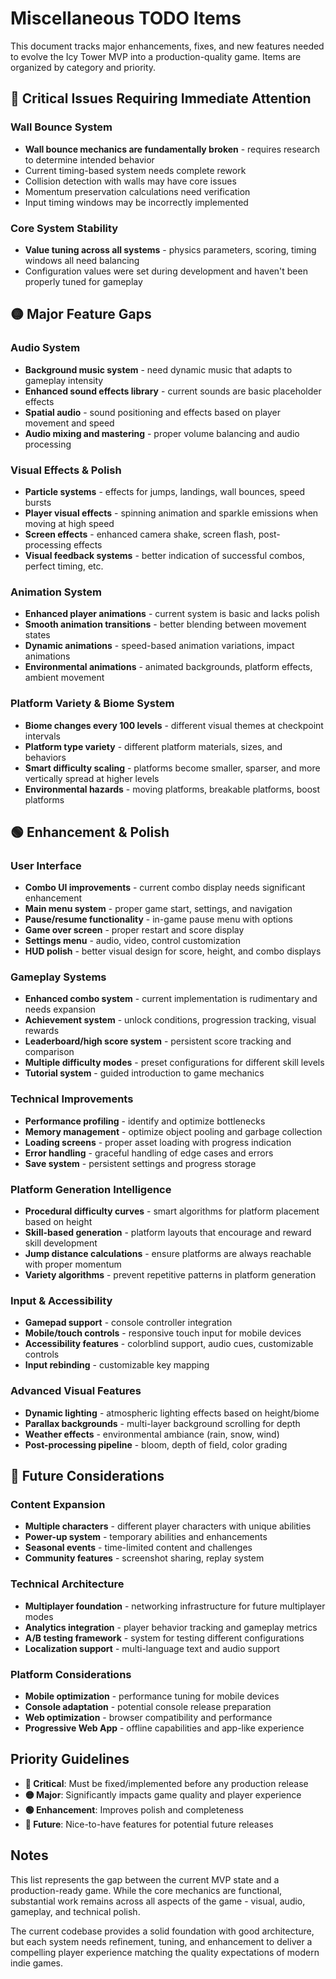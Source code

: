 # Miscellaneous TODO Items

This document tracks major enhancements, fixes, and new features needed to evolve the Icy Tower MVP into a production-quality game. Items are organized by category and priority.

## 🔴 Critical Issues Requiring Immediate Attention

### Wall Bounce System
- **Wall bounce mechanics are fundamentally broken** - requires research to determine intended behavior
- Current timing-based system needs complete rework
- Collision detection with walls may have core issues
- Momentum preservation calculations need verification
- Input timing windows may be incorrectly implemented

### Core System Stability
- **Value tuning across all systems** - physics parameters, scoring, timing windows all need balancing
- Configuration values were set during development and haven't been properly tuned for gameplay

## 🟡 Major Feature Gaps

### Audio System
- **Background music system** - need dynamic music that adapts to gameplay intensity
- **Enhanced sound effects library** - current sounds are basic placeholder effects
- **Spatial audio** - sound positioning and effects based on player movement and speed
- **Audio mixing and mastering** - proper volume balancing and audio processing

### Visual Effects & Polish
- **Particle systems** - effects for jumps, landings, wall bounces, speed bursts
- **Player visual effects** - spinning animation and sparkle emissions when moving at high speed
- **Screen effects** - enhanced camera shake, screen flash, post-processing effects
- **Visual feedback systems** - better indication of successful combos, perfect timing, etc.

### Animation System
- **Enhanced player animations** - current system is basic and lacks polish
- **Smooth animation transitions** - better blending between movement states
- **Dynamic animations** - speed-based animation variations, impact animations
- **Environmental animations** - animated backgrounds, platform effects, ambient movement

### Platform Variety & Biome System
- **Biome changes every 100 levels** - different visual themes at checkpoint intervals
- **Platform type variety** - different platform materials, sizes, and behaviors
- **Smart difficulty scaling** - platforms become smaller, sparser, and more vertically spread at higher levels
- **Environmental hazards** - moving platforms, breakable platforms, boost platforms

## 🟢 Enhancement & Polish

### User Interface
- **Combo UI improvements** - current combo display needs significant enhancement
- **Main menu system** - proper game start, settings, and navigation
- **Pause/resume functionality** - in-game pause menu with options
- **Game over screen** - proper restart and score display
- **Settings menu** - audio, video, control customization
- **HUD polish** - better visual design for score, height, and combo displays

### Gameplay Systems
- **Enhanced combo system** - current implementation is rudimentary and needs expansion
- **Achievement system** - unlock conditions, progression tracking, visual rewards
- **Leaderboard/high score system** - persistent score tracking and comparison
- **Multiple difficulty modes** - preset configurations for different skill levels
- **Tutorial system** - guided introduction to game mechanics

### Technical Improvements
- **Performance profiling** - identify and optimize bottlenecks
- **Memory management** - optimize object pooling and garbage collection
- **Loading screens** - proper asset loading with progress indication
- **Error handling** - graceful handling of edge cases and errors
- **Save system** - persistent settings and progress storage

### Platform Generation Intelligence
- **Procedural difficulty curves** - smart algorithms for platform placement based on height
- **Skill-based generation** - platform layouts that encourage and reward skill development
- **Jump distance calculations** - ensure platforms are always reachable with proper momentum
- **Variety algorithms** - prevent repetitive patterns in platform generation

### Input & Accessibility
- **Gamepad support** - console controller integration
- **Mobile/touch controls** - responsive touch input for mobile devices
- **Accessibility features** - colorblind support, audio cues, customizable controls
- **Input rebinding** - customizable key mapping

### Advanced Visual Features
- **Dynamic lighting** - atmospheric lighting effects based on height/biome
- **Parallax backgrounds** - multi-layer background scrolling for depth
- **Weather effects** - environmental ambiance (rain, snow, wind)
- **Post-processing pipeline** - bloom, depth of field, color grading

## 🔵 Future Considerations

### Content Expansion
- **Multiple characters** - different player characters with unique abilities
- **Power-up system** - temporary abilities and enhancements
- **Seasonal events** - time-limited content and challenges
- **Community features** - screenshot sharing, replay system

### Technical Architecture
- **Multiplayer foundation** - networking infrastructure for future multiplayer modes
- **Analytics integration** - player behavior tracking and gameplay metrics
- **A/B testing framework** - system for testing different configurations
- **Localization support** - multi-language text and audio support

### Platform Considerations
- **Mobile optimization** - performance tuning for mobile devices
- **Console adaptation** - potential console release preparation
- **Web optimization** - browser compatibility and performance
- **Progressive Web App** - offline capabilities and app-like experience

## Priority Guidelines

- **🔴 Critical**: Must be fixed/implemented before any production release
- **🟡 Major**: Significantly impacts game quality and player experience
- **🟢 Enhancement**: Improves polish and completeness
- **🔵 Future**: Nice-to-have features for potential future releases

## Notes

This list represents the gap between the current MVP state and a production-ready game. While the core mechanics are functional, substantial work remains across all aspects of the game - visual, audio, gameplay, and technical polish.

The current codebase provides a solid foundation with good architecture, but each system needs refinement, tuning, and enhancement to deliver a compelling player experience matching the quality expectations of modern indie games.